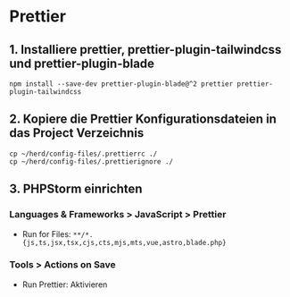 # Prettier

## 1. Installiere prettier, prettier-plugin-tailwindcss und prettier-plugin-blade

```shell
npm install --save-dev prettier-plugin-blade@^2 prettier prettier-plugin-tailwindcss
```

## 2. Kopiere die Prettier Konfigurationsdateien in das Project Verzeichnis

```shell
cp ~/herd/config-files/.prettierrc ./
cp ~/herd/config-files/.prettierignore ./
```

## 3. PHPStorm einrichten

### Languages & Frameworks > JavaScript > Prettier

* Run for Files: `**/*.{js,ts,jsx,tsx,cjs,cts,mjs,mts,vue,astro,blade.php}`
  
### Tools > Actions on Save

* Run Prettier: Aktivieren
